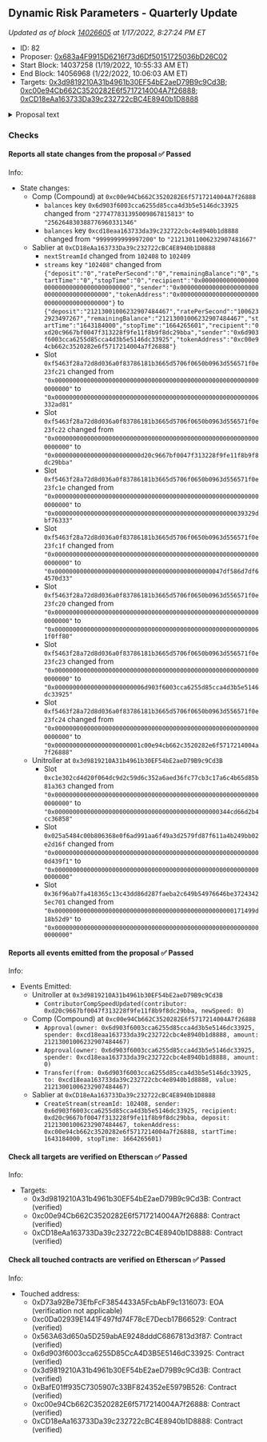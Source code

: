 ## Dynamic Risk Parameters - Quarterly Update

_Updated as of block [14026605](https://etherscan.io/block/14026605) at 1/17/2022, 8:27:24 PM ET_

- ID: 82
- Proposer: [0x683a4F9915D6216f73d6Df50151725036bD26C02](https://etherscan.io/address/0x683a4F9915D6216f73d6Df50151725036bD26C02)
- Start Block: 14037258 (1/19/2022, 10:55:33 AM ET)
- End Block: 14056968 (1/22/2022, 10:06:03 AM ET)
- Targets: [0x3d9819210A31b4961b30EF54bE2aeD79B9c9Cd3B](https://etherscan.io/address/0x3d9819210A31b4961b30EF54bE2aeD79B9c9Cd3B#code); [0xc00e94Cb662C3520282E6f5717214004A7f26888](https://etherscan.io/address/0xc00e94Cb662C3520282E6f5717214004A7f26888#code); [0xCD18eAa163733Da39c232722cBC4E8940b1D8888](https://etherscan.io/address/0xCD18eAa163733Da39c232722cBC4E8940b1D8888#code)

<details>
  <summary>Proposal text</summary>

> # Dynamic Risk Parameters - Quarterly Update
> ## Background
> 
> Over the past several months, Gauntlet has been executing on its [Dynamic Risk Parameters](https://www.comp.xyz/t/dynamic-risk-parameters/2223/1) engagement to continuously optimize capital efficiency and mitigate depositor losses. In just a quarter, Gauntlet has launched the [Risk Dashboard](https://gov.gauntlet.network/compound), implemented 5 sets of parameter recommendations, published 2 monthly risk reviews, and safely unlocked  additional borrow for Compound while maintaining protocol risk at safe levels. 
> 
> ## Replacing Existing Contributor Grant with Sablier Stream
> 
> As outlined in the original proposal, at the start of every quarter Gauntlet will create a proposal to update the service fee payment (higher or lower) in accordance with the formula outlined in the [proposal](https://www.comp.xyz/t/dynamic-risk-parameters/2223#:~:text=parameter%20recommendations%20suggested.-,Cost,-Gauntlet%20charges%20a).
> 
> As it is the beginning of a new quarter, Gauntlet is updating its streaming grant. In addition, as was requested by the [Compound community](https://www.comp.xyz/t/migrate-gfx-labs-and-gauntlet-comp-streams-over-to-sablier/2785), Gauntlet will replace its existing COMP stream with a Sablier stream. This governance proposal sets the Contributor Comp Speed to Gauntlet to zero and sets up a Sablier stream to Gauntlet instead.
> 
> References:
> [Full proposal and forum discussion](https://www.comp.xyz/t/gauntlet-quarterly-contributorcompspeed-update/2829)
</details>

### Checks
#### Reports all state changes from the proposal ✅ Passed
  




Info:
- State changes:
    - Comp (Compound) at `0xc00e94Cb662C3520282E6f5717214004A7f26888`
        - `balances` key `0x6d903f6003cca6255d85cca4d3b5e5146dc33925` changed from `"277477831395009867815813"` to `"256264830388776960331346"`
        - `balances` key `0xcd18eaa163733da39c232722cbc4e8940b1d8888` changed from `"9999999999997200"` to `"21213011006232907481667"`
    - Sablier at `0xCD18eAa163733Da39c232722cBC4E8940b1D8888`
        - `nextStreamId` changed from `102408` to `102409`
        - `streams` key `"102408"` changed from `{"deposit":"0","ratePerSecond":"0","remainingBalance":"0","startTime":"0","stopTime":"0","recipient":"0x0000000000000000000000000000000000000000","sender":"0x0000000000000000000000000000000000000000","tokenAddress":"0x0000000000000000000000000000000000000000"}` to `{"deposit":"21213001006232907484467","ratePerSecond":"1006232923497267","remainingBalance":"21213001006232907484467","startTime":"1643184000","stopTime":"1664265601","recipient":"0xd20c9667bf0047f313228f9fe11f8b9f8dc29bba","sender":"0x6d903f6003cca6255d85cca4d3b5e5146dc33925","tokenAddress":"0xc00e94cb662c3520282e6f5717214004a7f26888"}`
        - Slot `0xf5463f28a72d8d036a0f83786181b3665d5706f0650b0963d556571f0e23fc21` changed from `"0x0000000000000000000000000000000000000000000000000000000000000000"` to `"0x000000000000000000000000000000000000000000000000000000006332ad81"`
        - Slot `0xf5463f28a72d8d036a0f83786181b3665d5706f0650b0963d556571f0e23fc22` changed from `"0x0000000000000000000000000000000000000000000000000000000000000000"` to `"0x000000000000000000000000d20c9667bf0047f313228f9fe11f8b9f8dc29bba"`
        - Slot `0xf5463f28a72d8d036a0f83786181b3665d5706f0650b0963d556571f0e23fc1e` changed from `"0x0000000000000000000000000000000000000000000000000000000000000000"` to `"0x00000000000000000000000000000000000000000000000000039329dbf76333"`
        - Slot `0xf5463f28a72d8d036a0f83786181b3665d5706f0650b0963d556571f0e23fc1f` changed from `"0x0000000000000000000000000000000000000000000000000000000000000000"` to `"0x00000000000000000000000000000000000000000000047df586d7df64570d33"`
        - Slot `0xf5463f28a72d8d036a0f83786181b3665d5706f0650b0963d556571f0e23fc20` changed from `"0x0000000000000000000000000000000000000000000000000000000000000000"` to `"0x0000000000000000000000000000000000000000000000000000000061f0ff80"`
        - Slot `0xf5463f28a72d8d036a0f83786181b3665d5706f0650b0963d556571f0e23fc23` changed from `"0x0000000000000000000000000000000000000000000000000000000000000000"` to `"0x0000000000000000000000006d903f6003cca6255d85cca4d3b5e5146dc33925"`
        - Slot `0xf5463f28a72d8d036a0f83786181b3665d5706f0650b0963d556571f0e23fc24` changed from `"0x0000000000000000000000000000000000000000000000000000000000000000"` to `"0x000000000000000000000001c00e94cb662c3520282e6f5717214004a7f26888"`
    - Unitroller at `0x3d9819210A31b4961b30EF54bE2aeD79B9c9Cd3B`
        - Slot `0xc1e302cd4d20f064dc9d2c59d6c352a6aed36fc77cb3c17a6c4b65d85b81a363` changed from `"0x0000000000000000000000000000000000000000000000000000000000000000"` to `"0x0000000000000000000000000000000000000000000000344cd66d2b4cc36858"`
        - Slot `0x025a5484c00b806368e0f6ad991aa6f49a3d2579fd87f611a4b249bb02e2d16f` changed from `"0x0000000000000000000000000000000000000000000000000000000000d439f1"` to `"0x0000000000000000000000000000000000000000000000000000000000000000"`
        - Slot `0x36f96ab7fa418365c13c43dd86d287faeba2c649b54976646be37243425ec701` changed from `"0x00000000000000000000000000000000000000000000000000171499d18b52d9"` to `"0x0000000000000000000000000000000000000000000000000000000000000000"`

#### Reports all events emitted from the proposal ✅ Passed
  




Info:
- Events Emitted:
    - Unitroller at `0x3d9819210A31b4961b30EF54bE2aeD79B9c9Cd3B`
        - `ContributorCompSpeedUpdated(contributor: 0xd20c9667bf0047f313228f9fe11f8b9f8dc29bba, newSpeed: 0)`
    - Comp (Compound) at `0xc00e94Cb662C3520282E6f5717214004A7f26888`
        - `Approval(owner: 0x6d903f6003cca6255d85cca4d3b5e5146dc33925, spender: 0xcd18eaa163733da39c232722cbc4e8940b1d8888, amount: 21213001006232907484467)`
        - `Approval(owner: 0x6d903f6003cca6255d85cca4d3b5e5146dc33925, spender: 0xcd18eaa163733da39c232722cbc4e8940b1d8888, amount: 0)`
        - `Transfer(from: 0x6d903f6003cca6255d85cca4d3b5e5146dc33925, to: 0xcd18eaa163733da39c232722cbc4e8940b1d8888, value: 21213001006232907484467)`
    - Sablier at `0xCD18eAa163733Da39c232722cBC4E8940b1D8888`
        - `CreateStream(streamId: 102408, sender: 0x6d903f6003cca6255d85cca4d3b5e5146dc33925, recipient: 0xd20c9667bf0047f313228f9fe11f8b9f8dc29bba, deposit: 21213001006232907484467, tokenAddress: 0xc00e94cb662c3520282e6f5717214004a7f26888, startTime: 1643184000, stopTime: 1664265601)`

#### Check all targets are verified on Etherscan ✅ Passed
  




Info:
- Targets:
    - 0x3d9819210A31b4961b30EF54bE2aeD79B9c9Cd3B: Contract (verified)
    - 0xc00e94Cb662C3520282E6f5717214004A7f26888: Contract (verified)
    - 0xCD18eAa163733Da39c232722cBC4E8940b1D8888: Contract (verified)

#### Check all touched contracts are verified on Etherscan ✅ Passed
  




Info:
- Touched address:
    - 0xD73a92Be73EfbFcF3854433A5FcbAbF9c1316073: EOA (verification not applicable)
    - 0xc0Da02939E1441F497fd74F78cE7Decb17B66529: Contract (verified)
    - 0x563A63d650a5D259abAE9248dddC6867813d3f87: Contract (verified)
    - 0x6d903f6003cca6255D85CcA4D3B5E5146dC33925: Contract (verified)
    - 0x3d9819210A31b4961b30EF54bE2aeD79B9c9Cd3B: Contract (verified)
    - 0xBafE01ff935C7305907c33BF824352eE5979B526: Contract (verified)
    - 0xc00e94Cb662C3520282E6f5717214004A7f26888: Contract (verified)
    - 0xCD18eAa163733Da39c232722cBC4E8940b1D8888: Contract (verified)
